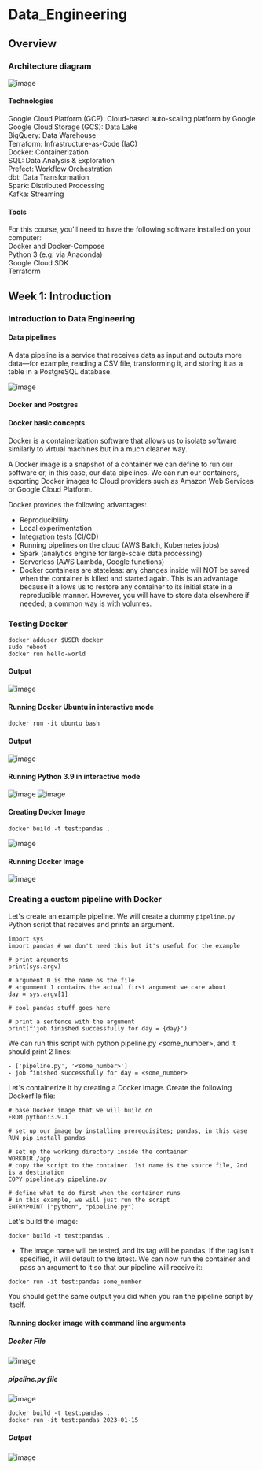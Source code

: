 # Data_Engineering

## Overview

### Architecture diagram
![image](https://github.com/srsapireddy/Data_Engineering/assets/32967087/d7762c6a-ba07-4f2a-8eab-dfcc3c3d8d74)

#### Technologies </br>
Google Cloud Platform (GCP): Cloud-based auto-scaling platform by Google</br>
Google Cloud Storage (GCS): Data Lake</br>
BigQuery: Data Warehouse</br>
Terraform: Infrastructure-as-Code (IaC)</br>
Docker: Containerization</br>
SQL: Data Analysis & Exploration</br>
Prefect: Workflow Orchestration</br>
dbt: Data Transformation</br>
Spark: Distributed Processing</br>
Kafka: Streaming</br>

#### Tools
For this course, you'll need to have the following software installed on your computer:</br>
Docker and Docker-Compose</br>
Python 3 (e.g. via Anaconda)</br>
Google Cloud SDK</br>
Terraform

## Week 1: Introduction

### Introduction to Data Engineering
#### Data pipelines
A data pipeline is a service that receives data as input and outputs more data—for example, reading a CSV file, transforming it, and storing it as a table in a PostgreSQL database.

![image](https://github.com/srsapireddy/Data_Engineering/assets/32967087/98f7ef4a-ff38-47ce-b4f2-e59f52eedd8f)

#### Docker and Postgres</br>
#### Docker basic concepts</br>

Docker is a containerization software that allows us to isolate software similarly to virtual machines but in a much cleaner way.</br>

A Docker image is a snapshot of a container we can define to run our software or, in this case, our data pipelines. We can run our containers, exporting Docker images to Cloud providers such as Amazon Web Services or Google Cloud Platform.</br>

Docker provides the following advantages:</br>

- Reproducibility</br>
- Local experimentation</br>
- Integration tests (CI/CD)</br>
- Running pipelines on the cloud (AWS Batch, Kubernetes jobs)</br>
- Spark (analytics engine for large-scale data processing)</br>
- Serverless (AWS Lambda, Google functions)</br>
- Docker containers are stateless: any changes inside will NOT be saved when the container is killed and started again. This is an advantage because it allows us to restore any container to its initial state in a reproducible manner. However, you will have to store data elsewhere if needed; a common way is with volumes.</br>

### Testing Docker 
```
docker adduser $USER docker
sudo reboot
docker run hello-world
```
#### Output
![image](https://github.com/srsapireddy/Data_Engineering/assets/32967087/ffaa3c90-de41-4ac2-b8f9-528a7f3ab594)

#### Running Docker Ubuntu in interactive mode
```
docker run -it ubuntu bash
```
#### Output
![image](https://github.com/srsapireddy/Data_Engineering/assets/32967087/2bc4f8fa-5c3f-4bbb-8668-bf397750dbb9)

#### Running Python 3.9 in interactive mode
![image](https://github.com/srsapireddy/Data_Engineering/assets/32967087/7e8db211-5c78-45b2-9d4f-de52efd08d20)
![image](https://github.com/srsapireddy/Data_Engineering/assets/32967087/e65992ec-b30d-407c-9316-c7e736154027)

#### Creating Docker Image
```
docker build -t test:pandas .
```
![image](https://github.com/srsapireddy/Data_Engineering/assets/32967087/afcda330-800f-40ee-92ea-dde1ecc2a7fa)

#### Running Docker Image
![image](https://github.com/srsapireddy/Data_Engineering/assets/32967087/79c200d1-a12a-4cd7-bc45-6dfe7f450526)


### Creating a custom pipeline with Docker</br>
Let's create an example pipeline. We will create a dummy `pipeline.py` Python script that receives and prints an argument.</br>

```
import sys
import pandas # we don't need this but it's useful for the example

# print arguments
print(sys.argv)

# argument 0 is the name os the file
# argumment 1 contains the actual first argument we care about
day = sys.argv[1]

# cool pandas stuff goes here

# print a sentence with the argument
print(f'job finished successfully for day = {day}')
```

We can run this script with python pipeline.py <some_number>, and it should print 2 lines:
```
- ['pipeline.py', '<some_number>']
- job finished successfully for day = <some_number>
```

Let's containerize it by creating a Docker image. Create the following Dockerfile file:

```
# base Docker image that we will build on
FROM python:3.9.1

# set up our image by installing prerequisites; pandas, in this case
RUN pip install pandas

# set up the working directory inside the container
WORKDIR /app
# copy the script to the container. 1st name is the source file, 2nd is a destination
COPY pipeline.py pipeline.py

# define what to do first when the container runs
# in this example, we will just run the script
ENTRYPOINT ["python", "pipeline.py"]
```

Let's build the image:
```
docker build -t test:pandas .
```

- The image name will be tested, and its tag will be pandas. If the tag isn't specified, it will default to the latest.
We can now run the container and pass an argument to it so that our pipeline will receive it:

```
docker run -it test:pandas some_number
```

You should get the same output you did when you ran the pipeline script by itself.

#### Running docker image with command line arguments
##### Docker File
![image](https://github.com/srsapireddy/Data_Engineering/assets/32967087/2cd63a0a-e8e8-4a6d-935d-5890d593aa9d)
##### pipeline.py file
![image](https://github.com/srsapireddy/Data_Engineering/assets/32967087/cc322bf3-17c4-47b6-9c59-b2aeb71d553d)

```
docker build -t test:pandas .
docker run -it test:pandas 2023-01-15
```

##### Output
![image](https://github.com/srsapireddy/Data_Engineering/assets/32967087/c241c6a6-a9aa-4b87-833c-4bc8018e9e59)







